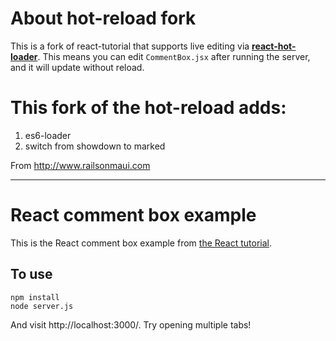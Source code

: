 # About hot-reload fork

This is a fork of react-tutorial that supports live editing via **[react-hot-loader](https://github.com/gaearon/react-hot-loader)**.
This means you can edit `CommentBox.jsx` after running the server, and it will update without reload.

# This fork of the hot-reload adds:
1. es6-loader
2. switch from showdown to marked

From http://www.railsonmaui.com

--------------------

# React comment box example

This is the React comment box example from [the React tutorial](http://facebook.github.io/react/docs/tutorial.html).

## To use

```
npm install
node server.js
```

And visit http://localhost:3000/. Try opening multiple tabs!
